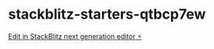 # stackblitz-starters-qtbcp7ew

[Edit in StackBlitz next generation editor ⚡️](https://stackblitz.com/~/github.com/firemoney81-naldon/stackblitz-starters-qtbcp7ew)